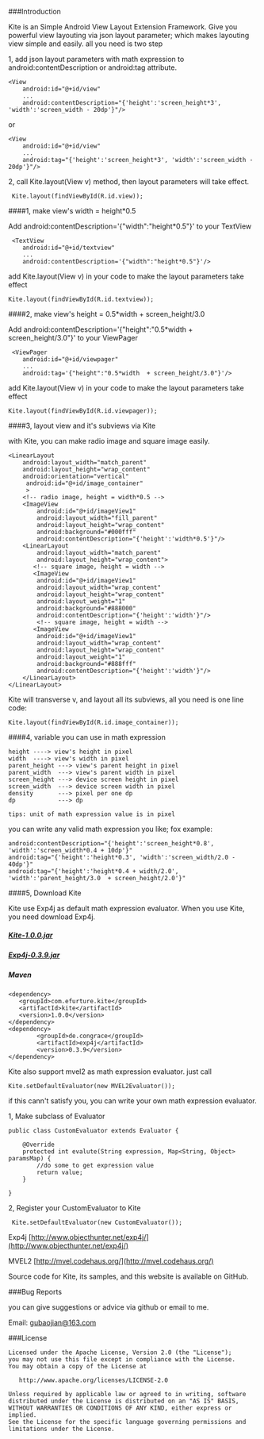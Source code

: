 
###Introduction

Kite is an Simple Android View Layout Extension Framework. Give you powerful view layouting via json layout parameter; which makes layouting view simple and easily. all you need is two step 

1, add json layout parameters with math expression to android:contentDescription or android:tag attribute.
    
    <View
        android:id="@+id/view"  
        ...
        android:contentDescription="{'height':'screen_height*3', 'width':'screen_width - 20dp'}"/>
  or 
  
    <View
        android:id="@+id/view"   
        ...
        android:tag="{'height':'screen_height*3', 'width':'screen_width - 20dp'}"/>

2, call Kite.layout(View v) method, then layout parameters will take effect.
     
     Kite.layout(findViewById(R.id.view));

####1, make view's width = height*0.5 
   
Add android:contentDescription='{"width":"height*0.5"}' to your TextView
  
     <TextView
        android:id="@+id/textview"  
        ...
        android:contentDescription='{"width":"height*0.5"}'/>
        
add Kite.layout(View v) in your code to make the layout parameters take effect     

    Kite.layout(findViewById(R.id.textview)); 

####2, make view's height = 0.5*width  + screen_height/3.0

Add android:contentDescription='{"height":"0.5*width  + screen_height/3.0"}' to your ViewPager
  
     <ViewPager
        android:id="@+id/viewpager"  
        ...
        android:tag='{"height":"0.5*width  + screen_height/3.0"}'/>
        
add Kite.layout(View v) in your code to make the layout parameters take effect         
      
    Kite.layout(findViewById(R.id.viewpager));  

####3, layout view and it's subviews via Kite

with Kite, you can make radio image and square image easily.

	<LinearLayout 
	    android:layout_width="match_parent"
	    android:layout_height="wrap_content"
	    android:orientation="vertical"
	     android:id="@+id/image_container" 
	     >
	    <!-- radio image, height = width*0.5 -->
	    <ImageView
	        android:id="@+id/imageView1"
	        android:layout_width="fill_parent"
	        android:layout_height="wrap_content"
	        android:background="#000fff" 
	        android:contentDescription="{'height':'width*0.5'}"/>
	    <LinearLayout
	        android:layout_width="match_parent"
	        android:layout_height="wrap_content">
	       <!-- square image, height = width -->
	       <ImageView
	        android:id="@+id/imageView1"
	        android:layout_width="wrap_content"
	        android:layout_height="wrap_content"
	        android:layout_weight="1"
	        android:background="#888000" 
	        android:contentDescription="{'height':'width'}"/> 
	        <!-- square image, height = width -->
	       <ImageView
	        android:id="@+id/imageView1"
	        android:layout_width="wrap_content"
	        android:layout_height="wrap_content"
	        android:layout_weight="1"
	        android:background="#888fff" 
	        android:contentDescription="{'height':'width'}"/> 
	    </LinearLayout>
	</LinearLayout>    

Kite will transverse v, and layout all its subviews, all you need is one line code:

    Kite.layout(findViewById(R.id.image_container));
  

####4, variable you can use in math expression

    height ----> view's height in pixel
    width  ----> view's width in pixel
    parent_height ---> view's parent height in pixel
    parent_width  ---> view's parent width in pixel
    screen_height ---> device screen height in pixel
    screen_width  ---> device screen width in pixel
    density       ---> pixel per one dp
    dp            ---> dp
  
    tips: unit of math expression value is in pixel
    
you can write any valid math expression you like; fox example:
   
    android:contentDescription="{'height':'screen_height*0.8', 'width':'screen_width*0.4 + 10dp'}"        
    android:tag="{'height':'height*0.3', 'width':'screen_width/2.0 - 40dp'}"       
    android:tag="{'height':'height*0.4 + width/2.0', 'width':'parent_height/3.0  + screen_height/2.0'}"  
    
####5, Download Kite
    
Kite use Exp4j as default math expression evaluator. When you use Kite, you need download Exp4j. 

##### [Kite-1.0.0.jar](https://raw.github.com/gubaojian/Kite/master/libs/Kite-1.0.0-SNAPSHOT.jar)

##### [Exp4j-0.3.9.jar](https://raw.github.com/gubaojian/Kite/master/libs/exp4j-0.3.9.jar)

##### Maven

    <dependency>
       <groupId>com.efurture.kite</groupId>
       <artifactId>kite</artifactId>
       <version>1.0.0</version>
    </dependency>
    <dependency>
			<groupId>de.congrace</groupId>
			<artifactId>exp4j</artifactId>
			<version>0.3.9</version>
    </dependency>
    

Kite also support mvel2 as math expression evaluator. just call
 
    Kite.setDefaultEvaluator(new MVEL2Evaluator());
    
if this cann't satisfy you, you can write your own math expression evaluator. 

1, Make subclass of Evaluator 

	public class CustomEvaluator extends Evaluator {
		
		@Override
		protected int evalute(String expression, Map<String, Object> paramsMap) {
		    //do some to get expression value
			return value;
		}
		
	}
	
2, Register your CustomEvaluator to Kite

     Kite.setDefaultEvaluator(new CustomEvaluator());

Exp4j  [http://www.objecthunter.net/exp4j/](http://www.objecthunter.net/exp4j/)

MVEL2  [http://mvel.codehaus.org/](http://mvel.codehaus.org/)  
  
Source code for Kite, its samples, and this website is available on GitHub.

###Bug Reports

you can give suggestions or advice via github or email to me.

Email: gubaojian@163.com

###License
 
    Licensed under the Apache License, Version 2.0 (the "License");
    you may not use this file except in compliance with the License.
	You may obtain a copy of the License at
	
	   http://www.apache.org/licenses/LICENSE-2.0
	
	Unless required by applicable law or agreed to in writing, software
	distributed under the License is distributed on an "AS IS" BASIS,
	WITHOUT WARRANTIES OR CONDITIONS OF ANY KIND, either express or implied.
	See the License for the specific language governing permissions and
	limitations under the License.
